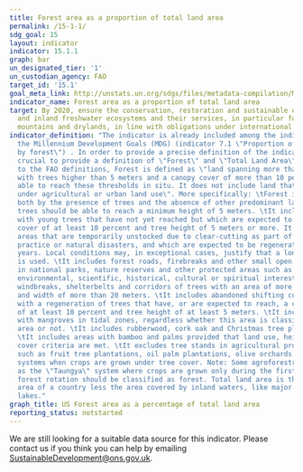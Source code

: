 ```yaml
---
title: Forest area as a proportion of total land area
permalink: /15-1-1/
sdg_goal: 15
layout: indicator
indicator: 15.1.1
graph: bar
un_designated_tier: '1'
un_custodian_agency: FAO
target_id: '15.1'
goal_meta_link: http://unstats.un.org/sdgs/files/metadata-compilation/Metadata-Goal-15.pdf
indicator_name: Forest area as a proportion of total land area
target: By 2020, ensure the conservation, restoration and sustainable use of terrestrial
  and inland freshwater ecosystems and their services, in particular forests, wetlands,
  mountains and drylands, in line with obligations under international agreements.
indicator_definition: "The indicator is already included among the indicators for
  the Millennium Development Goals (MDG) (indicator 7.1 \"Proportion of land covered
  by forest\") . In order to provide a precise definition of the indicator, it is
  crucial to provide a definition of \"Forest\" and \"Total Land Area\". According
  to the FAO definitions, Forest is defined as \"land spanning more than 0.5 hectares
  with trees higher than 5 meters and a canopy cover of more than 10 percent, or trees
  able to reach these thresholds in situ. It does not include land that is predominantly
  under agricultural or urban land use\". More specifically: \tForest is determined
  both by the presence of trees and the absence of other predominant land uses. The
  trees should be able to reach a minimum height of 5 meters. \tIt includes areas
  with young trees that have not yet reached but which are expected to reach a canopy
  cover of at least 10 percent and tree height of 5 meters or more. It also includes
  areas that are temporarily unstocked due to clear-cutting as part of a forest management
  practice or natural disasters, and which are expected to be regenerated within 5
  years. Local conditions may, in exceptional cases, justify that a longer time frame
  is used. \tIt includes forest roads, firebreaks and other small open areas; forest
  in national parks, nature reserves and other protected areas such as those of specific
  environmental, scientific, historical, cultural or spiritual interest. \tIt includes
  windbreaks, shelterbelts and corridors of trees with an area of more than 0.5 hectares
  and width of more than 20 meters. \tIt includes abandoned shifting cultivation land
  with a regeneration of trees that have, or are expected to reach, a canopy cover
  of at least 10 percent and tree height of at least 5 meters. \tIt includes areas
  with mangroves in tidal zones, regardless whether this area is classified as land
  area or not. \tIt includes rubberwood, cork oak and Christmas tree plantations.
  \tIt includes areas with bamboo and palms provided that land use, height and canopy
  cover criteria are met. \tIt excludes tree stands in agricultural production systems,
  such as fruit tree plantations, oil palm plantations, olive orchards and agroforestry
  systems when crops are grown under tree cover. Note: Some agroforestry systems such
  as the \"Taungya\" system where crops are grown only during the first years of the
  forest rotation should be classified as forest. Total land area is the total surface
  area of a country less the area covered by inland waters, like major rivers and
  lakes."
graph_title: US Forest area as a percentage of total land area
reporting_status: notstarted
---
```


We are still looking for a suitable data source for this indicator. Please contact us if you think you can help by emailing <a href="mailto:SustainableDevelopment@ons.gov.uk">SustainableDevelopment@ons.gov.uk</a>.



